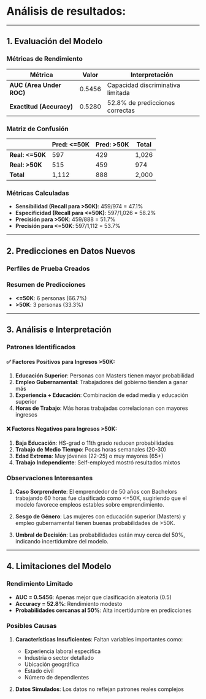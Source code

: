 # Análisis de resultados:

---

## 1. Evaluación del Modelo

### Métricas de Rendimiento
| Métrica | Valor | Interpretación |
|---------|-------|----------------|
| **AUC (Area Under ROC)** | 0.5456 | Capacidad discriminativa limitada |
| **Exactitud (Accuracy)** | 0.5280 | 52.8% de predicciones correctas |

### Matriz de Confusión
|  | Pred: <=50K | Pred: >50K | Total |
|--|-------------|------------|-------|
| **Real: <=50K** | 597 | 429 | 1,026 |
| **Real: >50K** | 515 | 459 | 974 |
| **Total** | 1,112 | 888 | 2,000 |

### Métricas Calculadas
- **Sensibilidad (Recall para >50K)**: 459/974 = 47.1%
- **Especificidad (Recall para <=50K)**: 597/1,026 = 58.2%
- **Precisión para >50K**: 459/888 = 51.7%
- **Precisión para <=50K**: 597/1,112 = 53.7%

---

## 2. Predicciones en Datos Nuevos

### Perfiles de Prueba Creados

### Resumen de Predicciones
- **<=50K**: 6 personas (66.7%)
- **>50K**: 3 personas (33.3%)

---

## 3. Análisis e Interpretación

### Patrones Identificados

#### ✅ Factores Positivos para Ingresos >50K:
1. **Educación Superior**: Personas con Masters tienen mayor probabilidad
2. **Empleo Gubernamental**: Trabajadores del gobierno tienden a ganar más
3. **Experiencia + Educación**: Combinación de edad media y educación superior
4. **Horas de Trabajo**: Más horas trabajadas correlacionan con mayores ingresos

#### ❌ Factores Negativos para Ingresos >50K:
1. **Baja Educación**: HS-grad o 11th grado reducen probabilidades
2. **Trabajo de Medio Tiempo**: Pocas horas semanales (20-30)
3. **Edad Extrema**: Muy jóvenes (22-25) o muy mayores (65+)
4. **Trabajo Independiente**: Self-employed mostró resultados mixtos

### Observaciones Interesantes

1. **Caso Sorprendente**: El emprendedor de 50 años con Bachelors trabajando 60 horas fue clasificado como <=50K, sugiriendo que el modelo favorece empleos estables sobre emprendimiento.

2. **Sesgo de Género**: Las mujeres con educación superior (Masters) y empleo gubernamental tienen buenas probabilidades de >50K.

3. **Umbral de Decisión**: Las probabilidades están muy cerca del 50%, indicando incertidumbre del modelo.

---

## 4. Limitaciones del Modelo

### Rendimiento Limitado
- **AUC = 0.5456**: Apenas mejor que clasificación aleatoria (0.5)
- **Accuracy = 52.8%**: Rendimiento modesto
- **Probabilidades cercanas al 50%**: Alta incertidumbre en predicciones

### Posibles Causas
1. **Características Insuficientes**: Faltan variables importantes como:
   - Experiencia laboral específica
   - Industria o sector detallado
   - Ubicación geográfica
   - Estado civil
   - Número de dependientes

2. **Datos Simulados**: Los datos no reflejan patrones reales complejos

